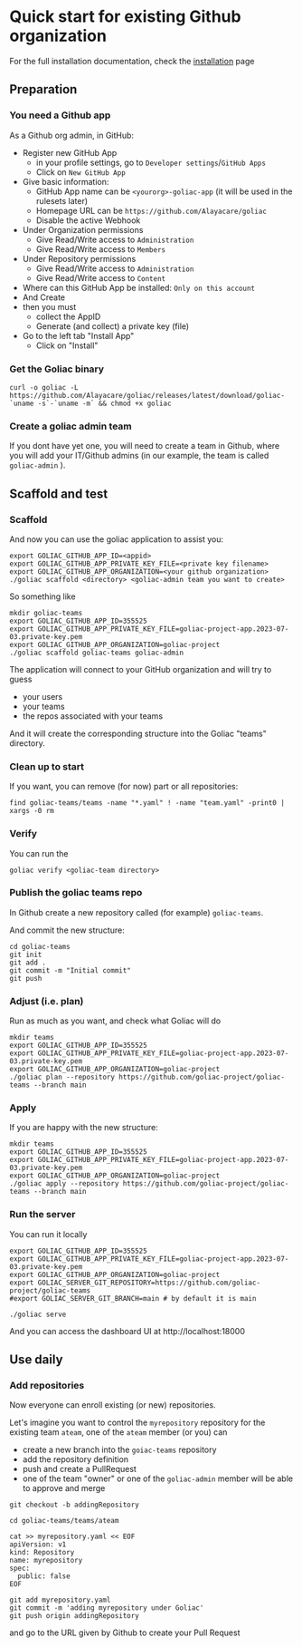 # Quick start for existing Github organization

For the full installation documentation, check the [installation](installation.md) page

## Preparation

### You need a Github app

As a Github org admin, in GitHub:
- Register new GitHub App
  - in your profile settings, go to `Developer settings`/`GitHub Apps`
  - Click on `New GitHub App`
- Give basic information:
  - GitHub App  name can be `<yourorg>-goliac-app` (it will be used in the rulesets later)
  - Homepage URL can be `https://github.com/Alayacare/goliac`
  - Disable the active Webhook
- Under Organization permissions
  - Give Read/Write access to `Administration`
  - Give Read/Write access to `Members`
- Under Repository permissions
  - Give Read/Write access to `Administration`
  - Give Read/Write access to `Content`
- Where can this GitHub App be installed: `Only on this account`
- And Create
- then you must
  - collect the AppID
  - Generate (and collect) a private key (file)
- Go to the left tab "Install App"
  - Click on "Install"

### Get the Goliac binary

```shell
curl -o goliac -L https://github.com/Alayacare/goliac/releases/latest/download/goliac-`uname -s`-`uname -m` && chmod +x goliac
```

### Create a goliac admin team

If you dont have yet one, you will need to create a team in Github, where you will add your IT/Github admins (in our example, the team is called `goliac-admin` ).

## Scaffold and test

### Scaffold

And now you can use the goliac application to assist you:

```shell
export GOLIAC_GITHUB_APP_ID=<appid>
export GOLIAC_GITHUB_APP_PRIVATE_KEY_FILE=<private key filename>
export GOLIAC_GITHUB_APP_ORGANIZATION=<your github organization>
./goliac scaffold <directory> <goliac-admin team you want to create>
```

So something like

```shell
mkdir goliac-teams
export GOLIAC_GITHUB_APP_ID=355525
export GOLIAC_GITHUB_APP_PRIVATE_KEY_FILE=goliac-project-app.2023-07-03.private-key.pem
export GOLIAC_GITHUB_APP_ORGANIZATION=goliac-project
./goliac scaffold goliac-teams goliac-admin
```

The application will connect to your GitHub organization and will try to guess
- your users
- your teams
- the repos associated with your teams

And it will create the corresponding structure into the Goliac "teams" directory.

### Clean up to start

If you want, you can remove (for now) part or all repositories:

```shell
find goliac-teams/teams -name "*.yaml" ! -name "team.yaml" -print0 | xargs -0 rm
```

### Verify

You can run the 

```shell
goliac verify <goliac-team directory>
```

### Publish the goliac teams repo

In Github create a new repository called (for example) `goliac-teams`.

And commit the new structure:

```
cd goliac-teams
git init
git add .
git commit -m "Initial commit"
git push
```

### Adjust (i.e. plan)

Run as much as you want, and check what Goliac will do

```shell
mkdir teams
export GOLIAC_GITHUB_APP_ID=355525
export GOLIAC_GITHUB_APP_PRIVATE_KEY_FILE=goliac-project-app.2023-07-03.private-key.pem
export GOLIAC_GITHUB_APP_ORGANIZATION=goliac-project
./goliac plan --repository https://github.com/goliac-project/goliac-teams --branch main
```

### Apply

If you are happy with the new structure:

```shell
mkdir teams
export GOLIAC_GITHUB_APP_ID=355525
export GOLIAC_GITHUB_APP_PRIVATE_KEY_FILE=goliac-project-app.2023-07-03.private-key.pem
export GOLIAC_GITHUB_APP_ORGANIZATION=goliac-project
./goliac apply --repository https://github.com/goliac-project/goliac-teams --branch main
```

### Run the server

You can run it locally

```shell
export GOLIAC_GITHUB_APP_ID=355525
export GOLIAC_GITHUB_APP_PRIVATE_KEY_FILE=goliac-project-app.2023-07-03.private-key.pem
export GOLIAC_GITHUB_APP_ORGANIZATION=goliac-project
export GOLIAC_SERVER_GIT_REPOSITORY=https://github.com/goliac-project/goliac-teams
#export GOLIAC_SERVER_GIT_BRANCH=main # by default it is main

./goliac serve
```

And you can access the dashboard UI at http://localhost:18000

## Use daily

### Add repositories

Now everyone can enroll existing (or new) repositories.

Let's imagine you want to control the `myrepository` repository for the existing team `ateam`, one of the `ateam` member (or you) can
- create a new branch into the `goiac-teams` repository
- add the repository definition
- push and create a PullRequest
- one of the team "owner" or one of the `goliac-admin` member will be able to approve and merge

```shell
git checkout -b addingRepository

cd goliac-teams/teams/ateam

cat >> myrepository.yaml << EOF
apiVersion: v1
kind: Repository
name: myrepository
spec:
  public: false
EOF

git add myrepository.yaml
git commit -m 'adding myrepository under Goliac'
git push origin addingRepository
```

and go to the URL given by Github to create your Pull Request

